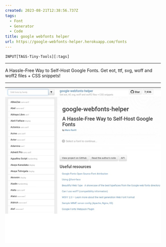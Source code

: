 ```yaml
---
created: 2023-08-21T12:38:56.737Z
tags: 
  - Font
  - Generator
  - Code
title: google webfonts helper
url: https://google-webfonts-helper.herokuapp.com/fonts
---
```

```meta-bind
INPUT[TAGS-Tiny-Tools][:tags]
```

___
A Hassle-Free Way to Self-Host Google Fonts. Get eot, ttf, svg, woff and woff2 files + CSS snippets!
___

![](_attachments/google-webfonts-helper.jpg)
